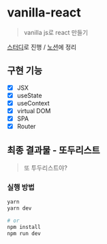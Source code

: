 # vanilla-react

> vanilla js로 react 만들기

[스터디](https://github.com/Yoon-Hae-Min/create-react-with-vanilla-js-study)로 진행 / [노션](https://kangju2000.notion.site/Vanila-JS-React-c4db2f7c0a6e4c299f259084b4ec9f99)에 정리

## 구현 기능

- [x] JSX
- [x] useState
- [x] useContext
- [x] virtual DOM
- [x] SPA
- [x] Router

## 최종 결과물 - 또두리스트

> 또 투두리스트야?

### 실행 방법

```bash
yarn
yarn dev

# or
npm install
npm run dev
```
